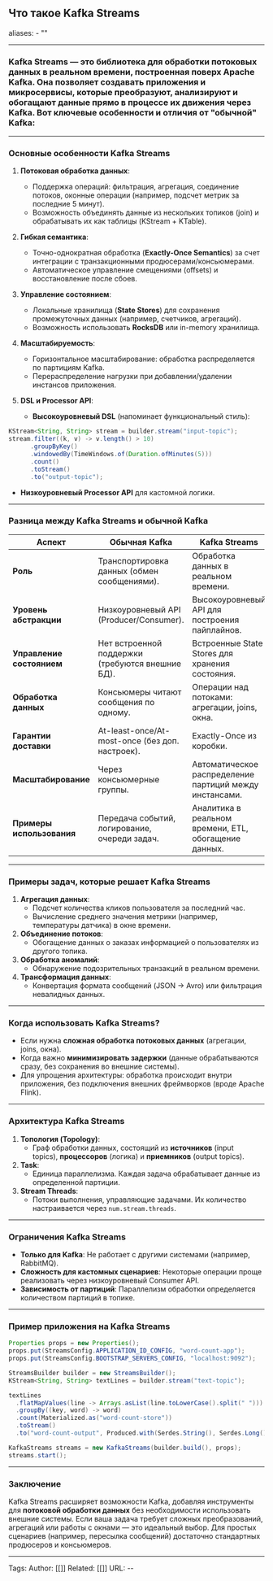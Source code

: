 ## Что такое Kafka Streams
aliases: 
	- ""

---

### Kafka Streams — это библиотека для обработки потоковых данных в реальном времени, построенная поверх Apache Kafka. Она позволяет создавать приложения и микросервисы, которые преобразуют, анализируют и обогащают данные прямо в процессе их движения через Kafka. Вот ключевые особенности и отличия от "обычной" Kafka:

---

### **Основные особенности Kafka Streams**

1. **Потоковая обработка данных**:
    
    - Поддержка операций: фильтрация, агрегация, соединение потоков, оконные операции (например, подсчет метрик за последние 5 минут).
    - Возможность объединять данные из нескольких топиков (join) и обрабатывать их как таблицы (KStream + KTable).

2. **Гибкая семантика**:
    - Точно-однократная обработка (**Exactly-Once Semantics**) за счет интеграции с транзакционными продюсерами/консьюмерами.
    - Автоматическое управление смещениями (offsets) и восстановление после сбоев.
3. **Управление состоянием**:
    - Локальные хранилища (**State Stores**) для сохранения промежуточных данных (например, счетчиков, агрегаций).
    - Возможность использовать **RocksDB** или in-memory хранилища.
4. **Масштабируемость**:
    - Горизонтальное масштабирование: обработка распределяется по партициям Kafka.
    - Перераспределение нагрузки при добавлении/удалении инстансов приложения.
5. **DSL и Processor API**:
    - **Высокоуровневый DSL** (напоминает функциональный стиль):  
```java
KStream<String, String> stream = builder.stream("input-topic");
stream.filter((k, v) -> v.length() > 10)
      .groupByKey()
      .windowedBy(TimeWindows.of(Duration.ofMinutes(5)))
      .count()
      .toStream()
      .to("output-topic");
```
-  **Низкоуровневый Processor API** для кастомной логики.
        

---
### **Разница между Kafka Streams и обычной Kafka**

|**Аспект**|**Обычная Kafka**|**Kafka Streams**|
|---|---|---|
|**Роль**|Транспортировка данных (обмен сообщениями).|Обработка данных в реальном времени.|
|**Уровень абстракции**|Низкоуровневый API (Producer/Consumer).|Высокоуровневый API для построения пайплайнов.|
|**Управление состоянием**|Нет встроенной поддержки (требуются внешние БД).|Встроенные State Stores для хранения состояния.|
|**Обработка данных**|Консьюмеры читают сообщения по одному.|Операции над потоками: агрегации, joins, окна.|
|**Гарантии доставки**|At-least-once/At-most-once (без доп. настроек).|Exactly-Once из коробки.|
|**Масштабирование**|Через консьюмерные группы.|Автоматическое распределение партиций между инстансами.|
|**Примеры использования**|Передача событий, логирование, очереди задач.|Аналитика в реальном времени, ETL, обогащение данных.|

---

### **Примеры задач, которые решает Kafka Streams**

1. **Агрегация данных**:
    - Подсчет количества кликов пользователя за последний час.
    - Вычисление среднего значения метрики (например, температуры датчика) в окне времени.
2. **Объединение потоков**:
    - Обогащение данных о заказах информацией о пользователях из другого топика.
3. **Обработка аномалий**:
    - Обнаружение подозрительных транзакций в реальном времени.
4. **Трансформация данных**:
    - Конвертация формата сообщений (JSON → Avro) или фильтрация невалидных данных.

---

### **Когда использовать Kafka Streams?**
- Если нужна **сложная обработка потоковых данных** (агрегации, joins, окна).
- Когда важно **минимизировать задержки** (данные обрабатываются сразу, без сохранения во внешние системы).
- Для упрощения архитектуры: обработка происходит внутри приложения, без подключения внешних фреймворков (вроде Apache Flink).

---

### **Архитектура Kafka Streams**

1. **Топология (Topology)**:
    - Граф обработки данных, состоящий из **источников** (input topics), **процессоров** (логика) и **приемников** (output topics).
2. **Task**:
    - Единица параллелизма. Каждая задача обрабатывает данные из определенной партиции.
3. **Stream Threads**:
    - Потоки выполнения, управляющие задачами. Их количество настраивается через `num.stream.threads`.

---

### **Ограничения Kafka Streams**

- **Только для Kafka**: Не работает с другими системами (например, RabbitMQ).
- **Сложность для кастомных сценариев**: Некоторые операции проще реализовать через низкоуровневый Consumer API.
- **Зависимость от партиций**: Параллелизм обработки определяется количеством партиций в топике.

---

### **Пример приложения на Kafka Streams**

```java
Properties props = new Properties();
props.put(StreamsConfig.APPLICATION_ID_CONFIG, "word-count-app");
props.put(StreamsConfig.BOOTSTRAP_SERVERS_CONFIG, "localhost:9092");

StreamsBuilder builder = new StreamsBuilder();
KStream<String, String> textLines = builder.stream("text-topic");

textLines
  .flatMapValues(line -> Arrays.asList(line.toLowerCase().split(" ")))
  .groupBy((key, word) -> word)
  .count(Materialized.as("word-count-store"))
  .toStream()
  .to("word-count-output", Produced.with(Serdes.String(), Serdes.Long()));

KafkaStreams streams = new KafkaStreams(builder.build(), props);
streams.start();
```

---
### **Заключение**

Kafka Streams расширяет возможности Kafka, добавляя инструменты для **потоковой обработки данных** без необходимости использовать внешние системы. Если ваша задача требует сложных преобразований, агрегаций или работы с окнами — это идеальный выбор. Для простых сценариев (например, пересылка сообщений) достаточно стандартных продюсеров и консьюмеров.

---
Tags:
Author: [[]]
Related: [[]]
URL: -- 